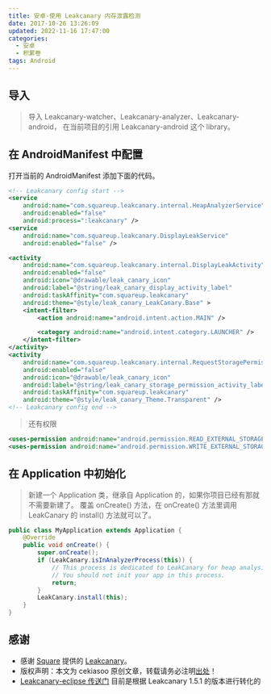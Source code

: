 ```yaml
---
title: 安卓-使用 Leakcanary 内存泄露检测
date: 2017-10-26 13:26:09
updated: 2022-11-16 17:47:00
categories:
  - 安卓
  - 积累卷
tags: Android
---
```


## 导入

> 导入 Leakcanary-watcher、Leakcanary-analyzer、Leakcanary-android， 在当前项目的引用 Leakcanary-android 这个 library。

## 在 AndroidManifest 中配置

打开当前的 AndroidManifest 添加下面的代码。

<!-- more -->

```xml
<!-- Leakcanary config start -->
<service
    android:name="com.squareup.leakcanary.internal.HeapAnalyzerService"
    android:enabled="false"
    android:process=":leakcanary" />
<service
    android:name="com.squareup.leakcanary.DisplayLeakService"
    android:enabled="false" />

<activity
    android:name="com.squareup.leakcanary.internal.DisplayLeakActivity"
    android:enabled="false"
    android:icon="@drawable/leak_canary_icon"
    android:label="@string/leak_canary_display_activity_label"
    android:taskAffinity="com.squareup.leakcanary"
    android:theme="@style/leak_canary_LeakCanary.Base" >
    <intent-filter>
        <action android:name="android.intent.action.MAIN" />

        <category android:name="android.intent.category.LAUNCHER" />
    </intent-filter>
</activity>
<activity
    android:name="com.squareup.leakcanary.internal.RequestStoragePermissionActivity"
    android:enabled="false"
    android:icon="@drawable/leak_canary_icon"
    android:label="@string/leak_canary_storage_permission_activity_label"
    android:taskAffinity="com.squareup.leakcanary"
    android:theme="@style/leak_canary_Theme.Transparent" />
<!-- Leakcanary config end -->
```

> 还有权限

```xml
<uses-permission android:name="android.permission.READ_EXTERNAL_STORAGE" />
<uses-permission android:name="android.permission.WRITE_EXTERNAL_STORAGE" />
```

## 在 Application 中初始化

> 新建一个 Application 类，继承自 Application 的，如果你项目已经有那就不需要新建了。
覆盖 onCreate() 方法，在 onCreate() 方法里调用 LeakCanary 的 install() 方法就可以了。

```java
public class MyApplication extends Application {
    @Override
    public void onCreate() {
        super.onCreate();
        if (LeakCanary.isInAnalyzerProcess(this)) {
            // This process is dedicated to LeakCanary for heap analysis.
            // You should not init your app in this process.
            return;
        }
        LeakCanary.install(this);
    }
}
```

## 感谢

* 感谢 [Square](https://github.com/square) 提供的 [Leakcanary](https://github.com/square/leakcanary)。
* 版权声明：本文为 cekiasoo 原创文章，转载请务必注明[出处](http://blog.csdn.net/cekiasoo/article/details/70880740)！
* [Leakcanary-eclipse 传送门](https://github.com/cekiasoo/Leakcanary-eclipse)
目前是根据 Leakcanary 1.5.1 的版本进行转化的

